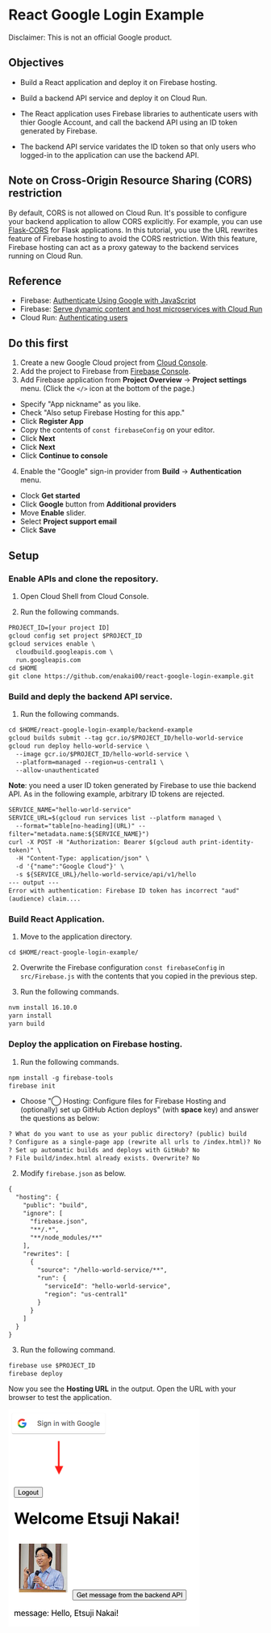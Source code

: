 # React Google Login Example

Disclaimer: This is not an official Google product.

## Objectives
* Build a React application and deploy it on Firebase hosting.
* Build a backend API service and deploy it on Cloud Run.

* The React application uses Firebase libraries to authenticate users with thier Google Account, and call the backend API using an ID token generated by Firebase.
* The backend API service varidates the ID token so that only users who logged-in to the application can use the backend API.

## Note on Cross-Origin Resource Sharing (CORS) restriction
By default, CORS is not allowed on Cloud Run. It's possible to configure your backend application to allow CORS explicitly. For example, you can use [Flask-CORS](https://flask-cors.readthedocs.io/en/latest/) for Flask applications. In this tutorial, you use the URL rewrites feature of Firebase hosting
to avoid the CORS restriction. With this feature, Firebase hosting can act as a proxy gateway to the backend services running on Cloud Run.

## Reference
* Firebase: [Authenticate Using Google with JavaScript](https://firebase.google.com/docs/auth/web/google-signin)
* Firebase: [Serve dynamic content and host microservices with Cloud Run](https://firebase.google.com/docs/hosting/cloud-run)
* Cloud Run: [Authenticating users](https://cloud.google.com/run/docs/authenticating/end-users)

## Do this first
1. Create a new Google Cloud project from [Cloud Console](https://console.cloud.google.com).
1. Add the project to Firebase from [Firebase Console](https://console.firebase.google.com).
1. Add Firebase application from **Project Overview** -> **Project settings** menu. (Click the `</>` icon at the bottom of the page.)
 - Specify "App nickname" as you like.
 - Check "Also setup Firebase Hosting for this app."
 - Click **Register App**
 - Copy the contents of `const firebaseConfig` on your editor.
 - Click **Next**
 - Click **Next**
 - Click **Continue to console**
4. Enable the "Google" sign-in provider from **Build** -> **Authentication** menu.
 - Clock **Get started**
 - Click **Google** button from **Additional providers**
 - Move **Enable** slider.
 - Select **Project support email**
 - Click **Save**

## Setup

### Enable APIs and clone the repository.

1. Open Cloud Shell from Cloud Console.

2. Run the following commands.
```
PROJECT_ID=[your project ID]
gcloud config set project $PROJECT_ID
gcloud services enable \
  cloudbuild.googleapis.com \
  run.googleapis.com
cd $HOME
git clone https://github.com/enakai00/react-google-login-example.git
```

### Build and deply the backend API service.

1. Run the following commands.
```
cd $HOME/react-google-login-example/backend-example
gcloud builds submit --tag gcr.io/$PROJECT_ID/hello-world-service
gcloud run deploy hello-world-service \
  --image gcr.io/$PROJECT_ID/hello-world-service \
  --platform=managed --region=us-central1 \
  --allow-unauthenticated
```

**Note**: you need a user ID token generated by Firebase to use thie backend API. As in the following example, arbitrary ID tokens are rejected.
```
SERVICE_NAME="hello-world-service"
SERVICE_URL=$(gcloud run services list --platform managed \
  --format="table[no-heading](URL)" --filter="metadata.name:${SERVICE_NAME}")
curl -X POST -H "Authorization: Bearer $(gcloud auth print-identity-token)" \
  -H "Content-Type: application/json" \
  -d '{"name":"Google Cloud"}' \
  -s ${SERVICE_URL}/hello-world-service/api/v1/hello 
--- output ---
Error with authentication: Firebase ID token has incorrect "aud" (audience) claim....
```

### Build React Application.

1. Move to the application directory.
```
cd $HOME/react-google-login-example/
```

2. Overwrite the Firebase configuration `const firebaseConfig` in `src/Firebase.js` with the contents that you copied in the previous step.

3. Run the following commands.
```
nvm install 16.10.0
yarn install
yarn build
```

### Deploy the application on Firebase hosting.

1. Run the following commands.
```
npm install -g firebase-tools
firebase init
```
- Choose "◯ Hosting: Configure files for Firebase Hosting and (optionally) set up GitHub Action deploys" (with **space** key) and answer the questions as below:
```
? What do you want to use as your public directory? (public) build
? Configure as a single-page app (rewrite all urls to /index.html)? No
? Set up automatic builds and deploys with GitHub? No
? File build/index.html already exists. Overwrite? No
```

2. Modify `firebase.json` as below.
```
{
  "hosting": {
    "public": "build",
    "ignore": [
      "firebase.json",
      "**/.*",
      "**/node_modules/**"
    ],
    "rewrites": [
      {
        "source": "/hello-world-service/**",
        "run": {
          "serviceId": "hello-world-service",
          "region": "us-central1"
        }
      }
    ]
  }
}
```

3. Run the following command.
```
firebase use $PROJECT_ID
firebase deploy
```

Now you see the **Hosting URL** in the output. Open the URL with your browser to test the application.

![screenshot](/doc/img/screenshot.png)
